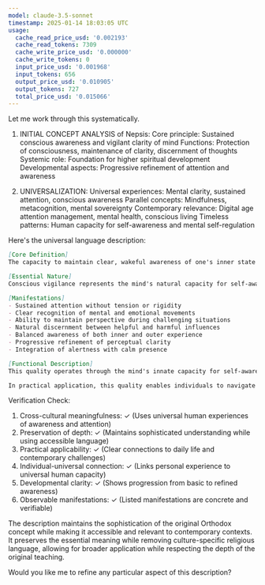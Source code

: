 ```yaml
---
model: claude-3.5-sonnet
timestamp: 2025-01-14 18:03:05 UTC
usage:
  cache_read_price_usd: '0.002193'
  cache_read_tokens: 7309
  cache_write_price_usd: '0.000000'
  cache_write_tokens: 0
  input_price_usd: '0.001968'
  input_tokens: 656
  output_price_usd: '0.010905'
  output_tokens: 727
  total_price_usd: '0.015066'
---
```


Let me work through this systematically.

1. INITIAL CONCEPT ANALYSIS of Nepsis:
Core principle: Sustained conscious awareness and vigilant clarity of mind
Functions: Protection of consciousness, maintenance of clarity, discernment of thoughts
Systemic role: Foundation for higher spiritual development
Developmental aspects: Progressive refinement of attention and awareness

2. UNIVERSALIZATION:
Universal experiences: Mental clarity, sustained attention, conscious awareness
Parallel concepts: Mindfulness, metacognition, mental sovereignty
Contemporary relevance: Digital age attention management, mental health, conscious living
Timeless patterns: Human capacity for self-awareness and mental self-regulation

Here's the universal language description:

```markdown
[Core Definition]
The capacity to maintain clear, wakeful awareness of one's inner state and surrounding reality, combining alert vigilance with calm attention. This quality enables conscious participation in experience while maintaining discerning oversight of thoughts, emotions, and reactions.

[Essential Nature]
Conscious vigilance represents the mind's natural capacity for self-aware presence and clear discernment. It manifests as an alert yet peaceful state of awareness that maintains continuous contact with present experience while preserving the ability to observe and discern. This quality combines active attention with receptive awareness, creating a balanced state of mental clarity that serves as the foundation for deeper understanding and intentional living.

[Manifestations]
- Sustained attention without tension or rigidity
- Clear recognition of mental and emotional movements
- Ability to maintain perspective during challenging situations
- Natural discernment between helpful and harmful influences
- Balanced awareness of both inner and outer experience
- Progressive refinement of perceptual clarity
- Integration of alertness with calm presence

[Functional Description]
This quality operates through the mind's innate capacity for self-aware presence, developing through consistent practice of conscious attention. It begins with simple presence and develops into increasingly refined awareness, enabling clear perception of both obvious and subtle aspects of experience. The development process involves strengthening natural awareness while cultivating the ability to maintain clear perception even amid distraction or difficulty.

In practical application, this quality enables individuals to navigate daily life with greater clarity and intention. It supports better decision-making, more authentic relationships, and increased resilience to stress and distraction. The capacity for sustained, clear awareness becomes particularly valuable in contemporary contexts characterized by information overload and constant demands on attention, providing a natural foundation for mental well-being and conscious living.
```

Verification Check:
1. Cross-cultural meaningfulness: ✓ (Uses universal human experiences of awareness and attention)
2. Preservation of depth: ✓ (Maintains sophisticated understanding while using accessible language)
3. Practical applicability: ✓ (Clear connections to daily life and contemporary challenges)
4. Individual-universal connection: ✓ (Links personal experience to universal human capacity)
5. Developmental clarity: ✓ (Shows progression from basic to refined awareness)
6. Observable manifestations: ✓ (Listed manifestations are concrete and verifiable)

The description maintains the sophistication of the original Orthodox concept while making it accessible and relevant to contemporary contexts. It preserves the essential meaning while removing culture-specific religious language, allowing for broader application while respecting the depth of the original teaching.

Would you like me to refine any particular aspect of this description?